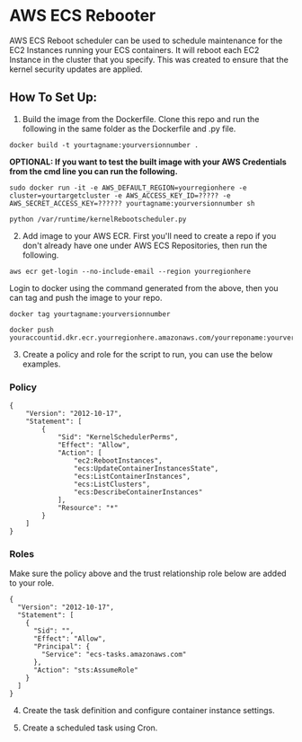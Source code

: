 # AWS ECS Rebooter
AWS ECS Reboot scheduler can be used to schedule maintenance for the EC2 Instances running your ECS containers. It will reboot each EC2 Instance in the cluster that you specify. This was created to ensure that the kernel security updates are applied.

## How To Set Up:
1. Build the image from the Dockerfile. Clone this repo and run the following in the same folder as the Dockerfile and .py file.

```
docker build -t yourtagname:yourversionnumber .
```

**OPTIONAL: If you want to test the built image with your AWS Credentials from the cmd line you can run the following.**

```
sudo docker run -it -e AWS_DEFAULT_REGION=yourregionhere -e cluster=yourtargetcluster -e AWS_ACCESS_KEY_ID=????? -e AWS_SECRET_ACCESS_KEY=?????? yourtagname:yourversionnumber sh

python /var/runtime/kernelRebootscheduler.py
```

2. Add image to your AWS ECR. First you'll need to create a repo if you don't already have one under AWS ECS Repositories, then run the following.

```
aws ecr get-login --no-include-email --region yourregionhere
```

Login to docker using the command generated from the above, then you can tag and push the image to your repo.

```
docker tag yourtagname:yourversionnumber

docker push youraccountid.dkr.ecr.yourregionhere.amazonaws.com/yourreponame:yourversionnumber
```

3. Create a policy and role for the script to run, you can use the below examples.

### Policy
```
{
    "Version": "2012-10-17",
    "Statement": [
        {
            "Sid": "KernelSchedulerPerms",
            "Effect": "Allow",
            "Action": [
                "ec2:RebootInstances",
                "ecs:UpdateContainerInstancesState",
                "ecs:ListContainerInstances",
                "ecs:ListClusters",
                "ecs:DescribeContainerInstances"
            ],
            "Resource": "*"
        }
    ]
}
```

### Roles
Make sure the policy above and the trust relationship role below are added to your role.

```
{
  "Version": "2012-10-17",
  "Statement": [
    {
      "Sid": "",
      "Effect": "Allow",
      "Principal": {
        "Service": "ecs-tasks.amazonaws.com"
      },
      "Action": "sts:AssumeRole"
    }
  ]
}
```

4. Create the task definition and configure container instance settings.

5. Create a scheduled task using Cron.




